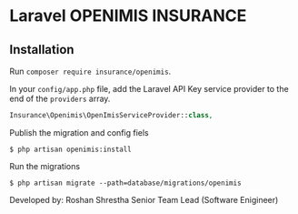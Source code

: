 Laravel OPENIMIS INSURANCE
========

## Installation

Run `composer require insurance/openimis`.

In your `config/app.php` file, add the Laravel API Key service provider to the end of the `providers` array.

```php
Insurance\Openimis\OpenImisServiceProvider::class,
```

Publish the migration and config fiels

    $ php artisan openimis:install

Run the migrations

    $ php artisan migrate --path=database/migrations/openimis

Developed by: Roshan Shrestha
Senior Team Lead (Software Enigineer)
